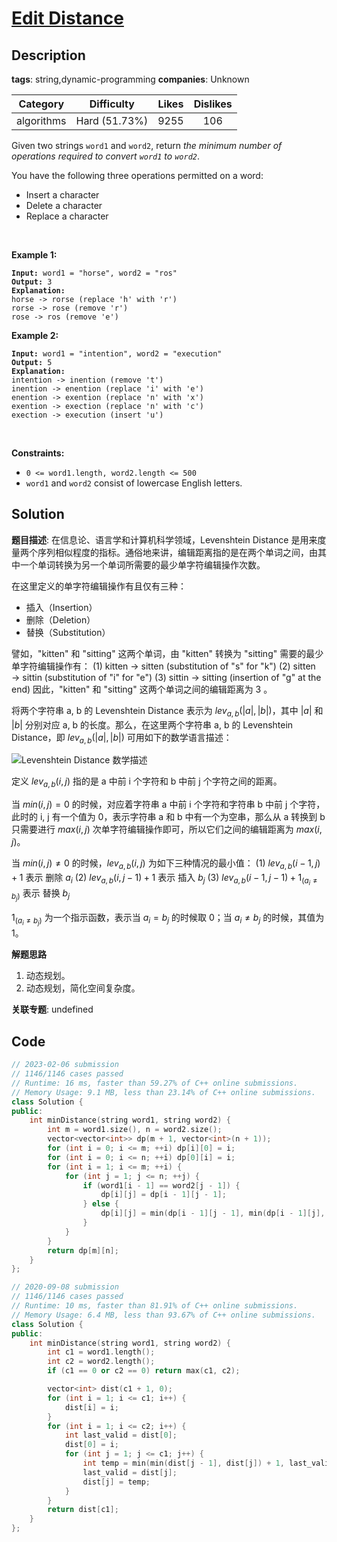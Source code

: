 # [Edit Distance](https://leetcode.com/problems/edit-distance/description/)

## Description

**tags**: string,dynamic-programming
**companies**: Unknown

| Category | Difficulty | Likes | Dislikes |
| :------: | :--------: | :---: | :------: |
| algorithms | Hard (51.73%) | 9255 | 106 |

<p>Given two strings <code>word1</code> and <code>word2</code>, return <em>the minimum number of operations required to convert <code>word1</code> to <code>word2</code></em>.</p>

<p>You have the following three operations permitted on a word:</p>

<ul>
	<li>Insert a character</li>
	<li>Delete a character</li>
	<li>Replace a character</li>
</ul>

<p>&nbsp;</p>
<p><strong>Example 1:</strong></p>

<pre><code><strong>Input:</strong> word1 = &quot;horse&quot;, word2 = &quot;ros&quot;
<strong>Output:</strong> 3
<strong>Explanation:</strong>
horse -&gt; rorse (replace &#39;h&#39; with &#39;r&#39;)
rorse -&gt; rose (remove &#39;r&#39;)
rose -&gt; ros (remove &#39;e&#39;)</code></pre>

<p><strong>Example 2:</strong></p>

<pre><code><strong>Input:</strong> word1 = &quot;intention&quot;, word2 = &quot;execution&quot;
<strong>Output:</strong> 5
<strong>Explanation:</strong>
intention -&gt; inention (remove &#39;t&#39;)
inention -&gt; enention (replace &#39;i&#39; with &#39;e&#39;)
enention -&gt; exention (replace &#39;n&#39; with &#39;x&#39;)
exention -&gt; exection (replace &#39;n&#39; with &#39;c&#39;)
exection -&gt; execution (insert &#39;u&#39;)</code></pre>

<p>&nbsp;</p>
<p><strong>Constraints:</strong></p>

<ul>
	<li><code>0 &lt;= word1.length, word2.length &lt;= 500</code></li>
	<li><code>word1</code> and <code>word2</code> consist of lowercase English letters.</li>
</ul>

## Solution

**题目描述**: 在信息论、语言学和计算机科学领域，Levenshtein Distance 是用来度量两个序列相似程度的指标。通俗地来讲，编辑距离指的是在两个单词之间，由其中一个单词转换为另一个单词所需要的最少单字符编辑操作次数。

在这里定义的单字符编辑操作有且仅有三种：

- 插入（Insertion）
- 删除（Deletion）
- 替换（Substitution）

譬如，"kitten" 和 "sitting" 这两个单词，由 "kitten" 转换为 "sitting" 需要的最少单字符编辑操作有：
(1) kitten → sitten (substitution of "s" for "k")
(2) sitten → sittin (substitution of "i" for "e")
(3) sittin → sitting (insertion of "g" at the end)
因此，"kitten" 和 "sitting" 这两个单词之间的编辑距离为 3 。

将两个字符串 a, b 的 Levenshtein Distance 表示为 $lev_{a,b}(|a|, |b|)$，其中 $|a|$ 和 $|b|$ 分别对应 a, b 的长度。那么，在这里两个字符串 a, b 的 Levenshtein Distance，即 $lev_{a,b}(|a|, |b|)$ 可用如下的数学语言描述：

![Levenshtein Distance 数学描述](https://gitlab.com/convexwf/convex-resource/-/raw/master/convex-notes/leetcode-Levenshtein_Distance_数学描述.png)

定义 $lev_{a,b}(i, j)$ 指的是 a 中前 i 个字符和 b 中前 j 个字符之间的距离。

当 $min(i, j) = 0$ 的时候，对应着字符串 a 中前 i 个字符和字符串 b 中前 j 个字符，此时的 i, j 有一个值为 0，表示字符串 a 和 b 中有一个为空串，那么从 a 转换到 b 只需要进行 $max(i, j)$ 次单字符编辑操作即可，所以它们之间的编辑距离为 $max(i, j)$。

当 $min(i, j) \ne 0$ 的时候，$lev_{a,b}(i, j)$ 为如下三种情况的最小值：
(1) $lev_{a,b}(i-1, j) + 1$ 表示 删除 $a_i$
(2) $lev_{a,b}(i, j-1) + 1$ 表示 插入 $b_j$
(3) $lev_{a,b}(i-1, j-1)+1_{(a_i \ne b_j)}$ 表示 替换 $b_j$

$1_{(a_i \ne b_j)}$ 为一个指示函数，表示当 $a_i = b_j$ 的时候取 0；当 $a_i \ne b_j$ 的时候，其值为 1。

**解题思路**

1. 动态规划。
2. 动态规划，简化空间复杂度。

**关联专题**: undefined

## Code

```cpp
// 2023-02-06 submission
// 1146/1146 cases passed
// Runtime: 16 ms, faster than 59.27% of C++ online submissions.
// Memory Usage: 9.1 MB, less than 23.14% of C++ online submissions.
class Solution {
public:
    int minDistance(string word1, string word2) {
        int m = word1.size(), n = word2.size();
        vector<vector<int>> dp(m + 1, vector<int>(n + 1));
        for (int i = 0; i <= m; ++i) dp[i][0] = i;
        for (int i = 0; i <= n; ++i) dp[0][i] = i;
        for (int i = 1; i <= m; ++i) {
            for (int j = 1; j <= n; ++j) {
                if (word1[i - 1] == word2[j - 1]) {
                    dp[i][j] = dp[i - 1][j - 1];
                } else {
                    dp[i][j] = min(dp[i - 1][j - 1], min(dp[i - 1][j], dp[i][j - 1])) + 1;
                }
            }
        }
        return dp[m][n];
    }
};
```

```cpp
// 2020-09-08 submission
// 1146/1146 cases passed
// Runtime: 10 ms, faster than 81.91% of C++ online submissions.
// Memory Usage: 6.4 MB, less than 93.67% of C++ online submissions.
class Solution {
public:
    int minDistance(string word1, string word2) {
        int c1 = word1.length();
        int c2 = word2.length();
        if (c1 == 0 or c2 == 0) return max(c1, c2);

        vector<int> dist(c1 + 1, 0);
        for (int i = 1; i <= c1; i++) {
            dist[i] = i;
        }
        for (int i = 1; i <= c2; i++) {
            int last_valid = dist[0];
            dist[0] = i;
            for (int j = 1; j <= c1; j++) {
                int temp = min(min(dist[j - 1], dist[j]) + 1, last_valid + (word1[j-1] != word2[i-1]));
                last_valid = dist[j];
                dist[j] = temp;
            }
        }
        return dist[c1];
    }
};
```
